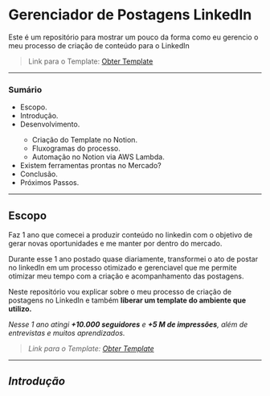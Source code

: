 <h1> Gerenciador de Postagens LinkedIn </h1> 

<p> Este é um repositório para mostrar um pouco da forma como eu gerencio o meu processo de criação de conteúdo para o LinkedIn </p>

<blockquote> Link para o Template: <a href='#'> Obter Template </a> </blockquote>
<hr>

<h3> Sumário </h3>

<ul>
    <li> Escopo. </li>
    <li> Introdução. </li> 
    <li> Desenvolvimento. </li>
    <ul>
        <li> Criação do Template no Notion. </li>
        <li> Fluxogramas do processo. </li>
        <li> Automação no Notion via AWS Lambda. </li>
    </ul>
    <li> Existem ferramentas prontas no Mercado? </li>
    <li> Conclusão. </li>
    <li> Próximos Passos. </li>
</ul>

<hr>

<h2> Escopo </h2>

<p> Faz 1 ano que comecei a produzir conteúdo no linkedin com o objetivo de gerar novas oportunidades e me manter por dentro do mercado. </p>
<p> Durante esse 1 ano postado quase diariamente, transformei o ato de postar no linkedIn em um processo otimizado e gerenciavel que me permite otimizar meu tempo com a criação e acompanhamento das postagens. </p>
<p> Neste repositório vou explicar sobre o meu processo de criação de postagens no LinkedIn e também <b> liberar um template do ambiente que utilizo. </b> </p>
<p> <i> Nesse 1 ano atingi <b>+10.000 seguidores</b> e <b>+5 M de impressões</b>, além de entrevistas e muitos aprendizados. </p>

<blockquote> Link para o Template: <a href='#'> Obter Template </a> </blockquote>

<hr>

<h2> Introdução </h2>
